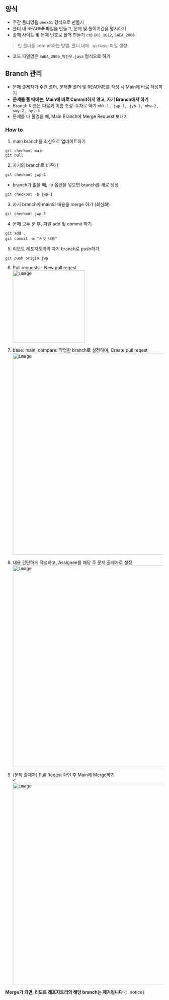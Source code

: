 ## 양식
- 주간 폴더명을 `week01` 형식으로 만들기
- 폴더 내 README파일을 만들고, 문제 및 풀이기간을 명시하기
- 출제 사이트 및 문제 번호로 폴더 만들기 ex) `BOJ_1012`, `SWEA_2806`
> 빈 폴더를 commit하는 방법: 폴더 내에 `.gitkeep` 파일 생성
- 코드 파일명은 `SWEA_2806_박진우.java` 형식으로 하기

## Branch 관리
- 문제 출제자가 주간 폴더, 문제별 폴더 및 README를 작성 시 Main에 바로 작성하기 
- **문제를 풀 때에는, Main에 바로 Commit하지 않고, 자기 Branch에서 하기**
- Branch 이름은 다음과 이름 초성-주차로 하기 `mhk-1, jwp-1, jyb-1, mhw-2, smy-2, hyl-3`
- 문제를 다 풀었을 때, Main Branch에 Merge Request 보내기

### How to

1. main branch를 최신으로 업데이트하기
```
git checkout main
git pull
```

2. 자기의 branch로 바꾸기
```
git checkout jwp-1
```
 - branch가 없을 때, -b 옵션을 넣으면 branch를 새로 생성
```
git checkout -b jwp-1
```

3. 자기 branch에 main의 내용을 merge 하기 (최신화)
```
git checkout jwp-1
```

4. 문제 모두 푼 후, 파일 add 및 commit 하기
```
git add .
git commit -m "커밋 내용"
```

5. 리모트 레포지토리의 자기 branch로 push하기
```
git push origin jwp
```

6. Pull requests - New pull reqest
<br><kbd><img width="229" alt="image" src="https://github.com/Jinops/ssafy-algorithm-study/assets/46846964/8a51500d-6760-4c31-814c-2f5d6159c4cc"></kbd>

7. base: main, compare: 작업한 branch로 설정하여, Create pull reqest
<br><kbd><img width="640" alt="image" src="https://github.com/Jinops/ssafy-algorithm-study/assets/46846964/6f290657-9bf5-4c6d-8130-7584f7ed23a3f"></kbd>

8. 내용 간단하게 작성하고, Assignee를 해당 주 문제 출제자로 설정
<br><kbd><img width="640" alt="image" src="https://github.com/Jinops/ssafy-algorithm-study/assets/46846964/a2606bcb-0dd0-45c2-970e-b9e665fb92e2"></kbd>

9. (문제 출제자) Pull Reqest 확인 후 Main에 Merge하기
<br><kbd><<img width="640" alt="image" src="https://github.com/Jinops/ssafy-algorithm-study/assets/46846964/71a8a8f9-948a-4b5d-8e13-9e71d1051011"></kbd>

**Merge가 되면, 리모트 레포지토리의 해당 branch는 제거됩니다**
{: .notice}


